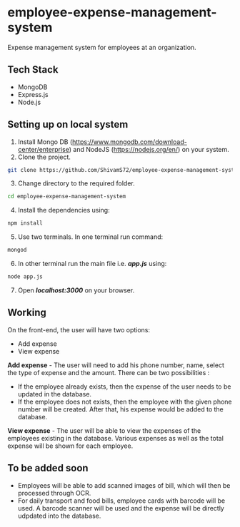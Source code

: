 # employee-expense-management-system
Expense management system for employees at an organization.
## Tech Stack
- MongoDB
- Express.js
- Node.js

## Setting up on local system


1) Install Mongo DB (https://www.mongodb.com/download-center/enterprise) and NodeJS (https://nodejs.org/en/) on your system.
2) Clone the project.

```bash
git clone https://github.com/ShivamS72/employee-expense-management-system.git
```
3) Change directory to the required folder. 

```bash
cd employee-expense-management-system
```
4) Install the dependencies using:
```bash
npm install
```
5) Use two terminals. In one terminal run command:
 ```bash
mongod
``` 
6) In other terminal run the main file i.e. ***app.js*** using:
```bash
node app.js
```
7) Open ***localhost:3000*** on your browser.

## Working
On the front-end, the user will have two options:
- Add expense
- View expense

**Add expense** - The user will need to add his phone number, name, select the type of expense and the amount. There can be two possibilities :
* If the employee already exists, then the expense of the user needs to be updated in the database.
* If the employee does not exists, then the employee with the given phone number will be created. After that, his expense would be added to the database.

**View expense** - The user will be able to view the expenses of the employees existing in the database. Various expenses as well as the total expense will be shown for each employee.

## To be added soon
* Employees will be able to add scanned images of bill, which will then be processed through OCR.
* For daily transport and food bills, employee cards with barcode will be used. A barcode scanner will be used and the expense will be directly udpdated into the database.
